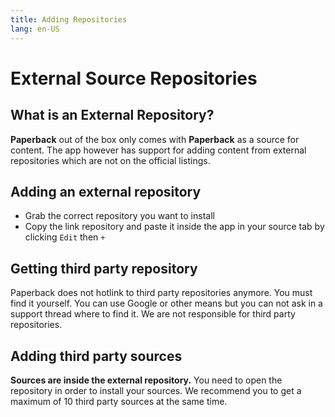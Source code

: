 ```yaml
---
title: Adding Repositories
lang: en-US
---
```


# External Source Repositories
## What is an External Repository?

**Paperback** out of the box only comes with **Paperback** as a source for content. The app however has support for adding content from external repositories which are not on the official listings. 

## Adding an external repository
- Grab the correct repository you want to install
- Copy the link repository and paste it inside the app in your source tab by clicking `Edit` then `+`

## Getting third party repository
Paperback does not hotlink to third party repositories anymore. You must find it yourself.
You can use Google or other means but you can not ask in a support thread where to find it. 
We are not responsible for third party repositories.

## Adding third party sources
__Sources are inside the external repository.__ You need to open the repository in order to install your sources.
We recommend you to get a maximum of 10 third party sources at the same time.
